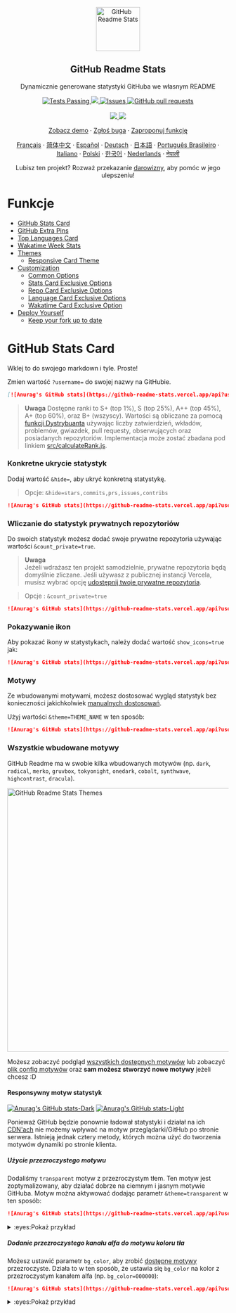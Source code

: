 <p align="center">
 <img width="100px" src="https://res.cloudinary.com/anuraghazra/image/upload/v1594908242/logo_ccswme.svg" align="center" alt="GitHub Readme Stats" />
 <h2 align="center">GitHub Readme Stats</h2>
 <p align="center">Dynamicznie generowane statystyki GitHuba we własnym README</p>
</p>
  <p align="center">
    <a href="https://github.com/anuraghazra/github-readme-stats/actions">
      <img alt="Tests Passing" src="https://github.com/anuraghazra/github-readme-stats/workflows/Test/badge.svg" />
    </a>
    <a href="https://codecov.io/gh/anuraghazra/github-readme-stats">
      <img src="https://codecov.io/gh/anuraghazra/github-readme-stats/branch/master/graph/badge.svg" />
    </a>
    <a href="https://github.com/anuraghazra/github-readme-stats/issues">
      <img alt="Issues" src="https://img.shields.io/github/issues/anuraghazra/github-readme-stats?color=0088ff" />
    </a>
    <a href="https://github.com/anuraghazra/github-readme-stats/pulls">
      <img alt="GitHub pull requests" src="https://img.shields.io/github/issues-pr/anuraghazra/github-readme-stats?color=0088ff" />
    </a>
    <br />
    <br />
    <a href="https://a.paddle.com/v2/click/16413/119403?link=1227">
      <img src="https://img.shields.io/badge/Supported%20by-VSCode%20Power%20User%20%E2%86%92-gray.svg?colorA=655BE1&colorB=4F44D6&style=for-the-badge"/>
    </a>
    <a href="https://a.paddle.com/v2/click/16413/119403?link=2345">
      <img src="https://img.shields.io/badge/Supported%20by-Node%20Cli.com%20%E2%86%92-gray.svg?colorA=61c265&colorB=4CAF50&style=for-the-badge"/>
    </a>
  </p>
  
   <p align="center">
    <a href="#démo">Zobacz demo</a>
    ·
    <a href="https://github.com/anuraghazra/github-readme-stats/issues/new/choose">Zgłoś buga</a>
    ·
    <a href="https://github.com/anuraghazra/github-readme-stats/issues/new/choose">Zaproponuj funkcję</a>
  </p>
  <p align="center">
    <a href="/docs/readme_fr.md">Français</a>
    ·
    <a href="/docs/readme_cn.md">简体中文</a>
    ·
    <a href="/docs/readme_es.md">Español</a>
    ·
    <a href="/docs/readme_de.md">Deutsch</a>
    ·
    <a href="/docs/readme_ja.md">日本語</a>
    ·
    <a href="/docs/readme_pt-BR.md">Português Brasileiro</a>
    ·
    <a href="/docs/readme_it.md">Italiano</a>
    ·
    <a href="/docs/readme_pl.md">Polski</a>
    ·
    <a href="/docs/readme_kr.md">한국어</a>
    ·
    <a href="/docs/readme_nl.md">Nederlands</a>
    ·
    <a href="/docs/readme_np.md">नेपाली</a>
  </p>
</p>
<p align="center">Lubisz ten projekt? Rozważ przekazanie <a href="https://www.paypal.me/anuraghazra">darowizny</a>, aby pomóc w jego ulepszeniu!
  
# Funkcje
  
  -   [GitHub Stats Card](#github-stats-card)
-   [GitHub Extra Pins](#github-extra-pins)
-   [Top Languages Card](#top-languages-card)
-   [Wakatime Week Stats](#wakatime-week-stats)
-   [Themes](#themes)
    -   [Responsive Card Theme](#responsive-card-theme)
-   [Customization](#customization)
    -   [Common Options](#common-options)
    -   [Stats Card Exclusive Options](#stats-card-exclusive-options)
    -   [Repo Card Exclusive Options](#repo-card-exclusive-options)
    -   [Language Card Exclusive Options](#language-card-exclusive-options)
    -   [Wakatime Card Exclusive Option](#wakatime-card-exclusive-options)
-   [Deploy Yourself](#deploy-on-your-own-vercel-instance)
    - [Keep your fork up to date](#keep-your-fork-up-to-date)   
  
  # GitHub Stats Card
  
  Wklej to do swojego markdown i tyle. Proste!
  
  Zmien wartość `?username=` do swojej nazwy na GitHubie.
  
  ```md
  [![Anurag's GitHub stats](https://github-readme-stats.vercel.app/api?username=anuraghazra)](https://github.com/anuraghazra/github-readme-stats)
  ```
  
  > **Uwaga**
  > Dostępne ranki to S+ (top 1%), S (top 25%), A++ (top 45%), A+ (top 60%), oraz B+ (wszyscy). Wartości są obliczane za pomocą [funkcji Dystrybuanta](https://pl.wikipedia.org/wiki/Dystrybuanta) 
  używając liczby zatwierdzień, wkładów, problemów, gwiazdek, pull requesty, obserwujących oraz posiadanych repozytoriów. Implementacja może zostać zbadana pod linkiem [src/calculateRank.js](./src/calculateRank.js).
        
### Konkretne ukrycie statystyk
        
Dodaj wartość `&hide=`, aby ukryć konkretną statystykę.
        
> Opcje: `&hide=stars,commits,prs,issues,contribs`

```md
![Anurag's GitHub stats](https://github-readme-stats.vercel.app/api?username=anuraghazra&hide=contribs,prs)
```        
        
### Wliczanie do statystyk prywatnych repozytoriów        
        
Do swoich statystyk możesz dodać swoje prywatne repozytoria używając wartości `&count_private=true`.         
        
> **Uwaga**        
Jeżeli wdrażasz ten projekt samodzielnie, prywatne repozytoria będą domyślnie zliczane. Jeśli używasz z publicznej instancji Vercela, musisz wybrać opcję [udostępnij twoje prywatne repozytoria](https://docs.github.com/en/account-and-profile/setting-up-and-managing-your-github-profile/managing-contribution-settings-on-your-profile/showing-your-private-contributions-and-achievements-on-your-profile).       
        
> Opcje : `&count_private=true` 
	
```md
![Anurag's GitHub stats](https://github-readme-stats.vercel.app/api?username=anuraghazra&count_private=true)
```
	
### Pokazywanie ikon
	
Aby pokazać ikony w statystykach, należy dodać wartość `show_icons=true` jak:
	
```md
![Anurag's GitHub stats](https://github-readme-stats.vercel.app/api?username=anuraghazra&show_icons=true)
```

### Motywy
        
Ze wbudowanymi motywami, możesz dostosować wygląd statystyk bez konieczności jakichkolwiek [manualnych dostosowań](#customization).
	
Użyj wartości `&theme=THEME_NAME` w ten sposób:

```md
![Anurag's GitHub stats](https://github-readme-stats.vercel.app/api?username=anuraghazra&show_icons=true&theme=radical)
```
	
### Wszystkie wbudowane motywy
	
GitHub Readme ma w swobie kilka wbudowanych motywów (np. `dark`, `radical`, `merko`, `gruvbox`, `tokyonight`, `onedark`, `cobalt`, `synthwave`, `highcontrast`, `dracula`).
	
<img src="https://res.cloudinary.com/anuraghazra/image/upload/v1595174536/grs-themes_l4ynja.png" alt="GitHub Readme Stats Themes" width="600px"/>
	
Możesz zobaczyć podgląd [wszystkich dostępnych motywów](./themes/README.md) lub zobaczyć [plik config motywów](./themes/index.js) oraz **sam możesz stworzyć nowe motywy** jeżeli chcesz :D

#### Responsywny motyw statystyk
	
[![Anurag's GitHub stats-Dark](https://github-readme-stats.vercel.app/api?username=anuraghazra&show_icons=true&theme=dark#gh-dark-mode-only)](https://github.com/anuraghazra/github-readme-stats#gh-dark-mode-only)
[![Anurag's GitHub stats-Light](https://github-readme-stats.vercel.app/api?username=anuraghazra&show_icons=true&theme=default#gh-light-mode-only)](https://github.com/anuraghazra/github-readme-stats#gh-light-mode-only)
	
Ponieważ GitHub będzie ponownie ładował statystyki i działał na ich [CDN'ach](https://docs.github.com/en/authentication/keeping-your-account-and-data-secure/about-anonymized-urls) nie możemy wpływać na motyw przeglądarki/GitHub po stronie serwera. Istnieją jednak cztery metody, których można użyć do tworzenia motywów dynamiki po stronie klienta.
	
##### Użycie przezroczystego motywu 

Dodaliśmy `transparent` motyw z przezroczystym tłem. Ten motyw jest zoptymalizowany, aby działać dobrze na ciemnym i jasnym motywie GitHuba. Motyw można aktywować dodając parametr `&theme=transparent` w ten sposób:

```md
![Anurag's GitHub stats](https://github-readme-stats.vercel.app/api?username=anuraghazra&show_icons=true&theme=transparent)
```
	
<details>
<summary>:eyes:Pokaż przykład</summary>

![Anurag's GitHub stats](https://github-readme-stats.vercel.app/api?username=anuraghazra&show_icons=true&theme=transparent)

</details>

##### Dodanie przezroczystego kanału alfa do motywu koloru tła

Możesz ustawić parametr `bg_color`, aby zrobić [dostępne motywy](./themes/README.md) przezroczyste. Działa to w ten sposób, że ustawia się `bg_color` na kolor z przezroczystym kanałem alfa (np. `bg_color=000000`):
	
```md
![Anurag's GitHub stats](https://github-readme-stats.vercel.app/api?username=anuraghazra&show_icons=true&bg_color=00000000)
```
	
	
<details>
<summary>:eyes:Pokaż przykład</summary>

![Anurag's GitHub stats](https://github-readme-stats.vercel.app/api?username=anuraghazra&show_icons=true&bg_color=00000000)

</details>
